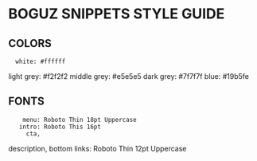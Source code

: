 # BOGUZ SNIPPETS STYLE GUIDE


## COLORS
      white: #ffffff
 light grey: #f2f2f2
middle grey: #e5e5e5
  dark grey: #7f7f7f
       blue: #19b5fe

## FONTS
        menu: Roboto Thin 18pt Uppercase
       intro: Roboto This 16pt
         cta,
 description,
bottom links: Roboto Thin 12pt Uppercase
